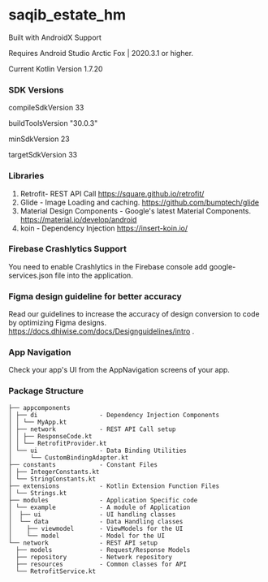 
# saqib_estate_hm

Built with AndroidX Support

Requires Android Studio Arctic Fox | 2020.3.1 or higher.

Current Kotlin Version 1.7.20


### SDK Versions

compileSdkVersion 33

buildToolsVersion "30.0.3"

minSdkVersion 23

targetSdkVersion 33


### Libraries

1. Retrofit- REST API Call
https://square.github.io/retrofit/
2. Glide - Image Loading and caching.
https://github.com/bumptech/glide
3. Material Design Components - Google's latest Material Components.
https://material.io/develop/android
4. koin - Dependency Injection
https://insert-koin.io/

### Firebase Crashlytics Support

You need to enable Crashlytics in the Firebase console add google-services.json file into the application.

### Figma design guideline for better accuracy

Read our guidelines to increase the accuracy of design conversion to code by optimizing Figma designs. 
https://docs.dhiwise.com/docs/Designguidelines/intro .

### App Navigation

Check your app\'s UI from the AppNavigation screens of your app.

### Package Structure


```
├── appcomponents       
│ ├── di                 - Dependency Injection Components 
│ │ └── MyApp.kt
│ ├── network            - REST API Call setup
│ │ ├── ResponseCode.kt
│ │ └── RetrofitProvider.kt
│ └── ui                 - Data Binding Utilities
│     └── CustomBindingAdapter.kt
├── constants            - Constant Files
│ ├── IntegerConstants.kt
│ └── StringConstants.kt
├── extensions           - Kotlin Extension Function Files
│ └── Strings.kt
├── modules              - Application Specific code
│ └── example            - A module of Application 
│  ├── ui                - UI handling classes
│  └── data              - Data Handling classes
│    ├── viewmodel       - ViewModels for the UI
│    └── model           - Model for the UI
└── network              - REST API setup
  ├── models             - Request/Response Models
  ├── repository         - Network repository
  ├── resources          - Common classes for API
  └── RetrofitService.kt
```